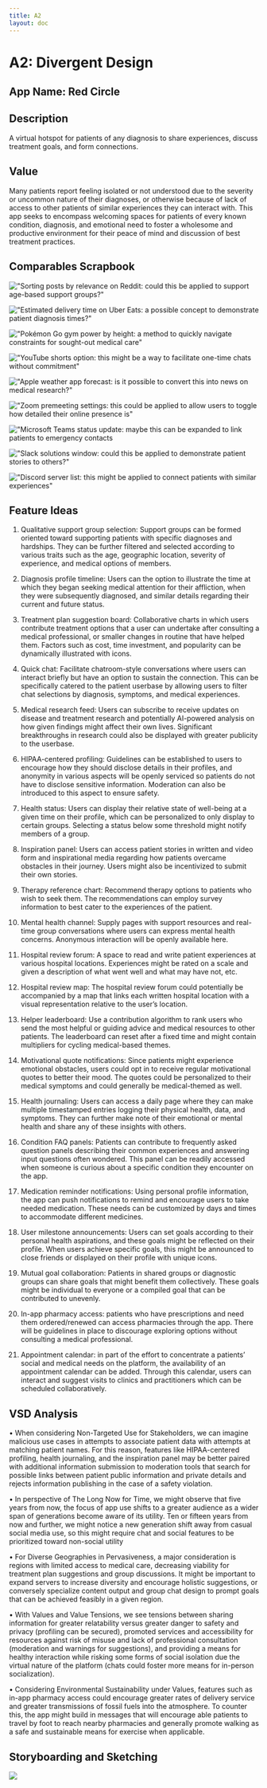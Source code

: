 ```yaml
---
title: A2
layout: doc
---
```


# A2: Divergent Design

## App Name: Red Circle

## Description

A virtual hotspot for patients of any diagnosis to share experiences, discuss treatment goals, and form connections.

## Value

Many patients report feeling isolated or not understood due to the severity or uncommon nature of their diagnoses, or otherwise because of lack of access to other patients of similar experiences they can interact with. This app seeks to encompass welcoming spaces for patients of every known condition, diagnosis, and emotional need to foster a wholesome and productive environment for their peace of mind and discussion of best treatment practices.

## Comparables Scrapbook

!["Sorting posts by relevance on Reddit: could this be applied to support age-based support groups?"](A2Images/r:martialarts%20sorting.jpg "Reddit Sorting")

!["Estimated delivery time on Uber Eats: a possible concept to demonstrate patient diagnosis times?"](A2Images/UberEats%20delivery%20time.jpg "Uber Eats Delivery Time")

!["Pokémon Go gym power by height: a method to quickly navigate constraints for sought-out medical care"](A2Images/PokeGo%20gym%20heights.jpg "Pokémon Go Gym Heights")

!["YouTube shorts option: this might be a way to facilitate one-time chats without commitment"](A2Images/YouTube%20shorts%20option.jpg "Youtube Shorts Toggle")

!["Apple weather app forecast: is it possible to convert this into news on medical research?"](A2Images/weather%20app%20forecasts.jpg "Apple Weather Forecast")

!["Zoom premeeting settings: this could be applied to allow users to toggle how detailed their online presence is"](A2Images/Zoom%20privacy%20controls.jpg "Zoom Premeeting Settings")

!["Microsoft Teams status update: maybe this can be expanded to link patients to emergency contacts](A2Images/Teams%20status%20update.jpg "Microsoft Teams Status")

!["Slack solutions window: could this be applied to demonstrate patient stories to others?"](A2Images/Slack%20solutions.jpg "Slack Solutions Menu")

!["Discord server list: this might be applied to connect patients with similar experiences"](A2Images/Discord%20server%20list.jpg "Discord Server List")


## Feature Ideas

1.	Qualitative support group selection: Support groups can be formed oriented toward supporting patients with specific diagnoses and hardships. They can be further filtered and selected according to various traits such as the age, geographic location, severity of experience, and medical options of members.

2.	Diagnosis profile timeline: Users can the option to illustrate the time at which they began seeking medical attention for their affliction, when they were subsequently diagnosed, and similar details regarding their current and future status.

3.	Treatment plan suggestion board: Collaborative charts in which users contribute treatment options that a user can undertake after consulting a medical professional, or smaller changes in routine that have helped them. Factors such as cost, time investment, and popularity can be dynamically illustrated with icons.

4.	Quick chat: Facilitate chatroom-style conversations where users can interact briefly but have an option to sustain the connection. This can be specifically catered to the patient userbase by allowing users to filter chat selections by diagnosis, symptoms, and medical experiences.

5.	Medical research feed: Users can subscribe to receive updates on disease and treatment research and potentially AI-powered analysis on how given findings might affect their own lives. Significant breakthroughs in research could also be displayed with greater publicity to the userbase.

6.	HIPAA-centered profiling: Guidelines can be established to users to encourage how they should disclose details in their profiles, and anonymity in various aspects will be openly serviced so patients do not have to disclose sensitive information. Moderation can also be introduced to this aspect to ensure safety.

7.	Health status: Users can display their relative state of well-being at a given time on their profile, which can be personalized to only display to certain groups. Selecting a status below some threshold might notify members of a group.

8.	Inspiration panel: Users can access patient stories in written and video form and inspirational media regarding how patients overcame obstacles in their journey. Users might also be incentivized to submit their own stories.

9.	Therapy reference chart: Recommend therapy options to patients who wish to seek them. The recommendations can employ survey information to best cater to the experiences of the patient.

10.	Mental health channel: Supply pages with support resources and real-time group conversations where users can express mental health concerns. Anonymous interaction will be openly available here.

11.	Hospital review forum: A space to read and write patient experiences at various hospital locations. Experiences might be rated on a scale and given a description of what went well and what may have not, etc.

12.	Hospital review map: The hospital review forum could potentially be accompanied by a map that links each written hospital location with a visual representation relative to the user’s location.

13.	Helper leaderboard: Use a contribution algorithm to rank users who send the most helpful or guiding advice and medical resources to other patients. The leaderboard can reset after a fixed time and might contain multipliers for cycling medical-based themes.

14.	Motivational quote notifications: Since patients might experience emotional obstacles, users could opt in to receive regular motivational quotes to better their mood. The quotes could be personalized to their medical symptoms and could generally be medical-themed as well.

15.	Health journaling: Users can access a daily page where they can make multiple timestamped entries logging their physical health, data, and symptoms. They can further make note of their emotional or mental health and share any of these insights with others.

16.	Condition FAQ panels: Patients can contribute to frequently asked question panels describing their common experiences and answering input questions often wondered. This panel can be readily accessed when someone is curious about a specific condition they encounter on the app.

17.	Medication reminder notifications: Using personal profile information, the app can push notifications to remind and encourage users to take needed medication. These needs can be customized by days and times to accommodate different medicines.

18.	User milestone announcements: Users can set goals according to their personal health aspirations, and these goals might be reflected on their profile. When users achieve specific goals, this might be announced to close friends or displayed on their profile with unique icons.

19.	Mutual goal collaboration: Patients in shared groups or diagnostic groups can share goals that might benefit them collectively. These goals might be individual to everyone or a compiled goal that can be contributed to unevenly.

20.	In-app pharmacy access: patients who have prescriptions and need them ordered/renewed can access pharmacies through the app. There will be guidelines in place to discourage exploring options without consulting a medical professional.

21.	Appointment calendar: in part of the effort to concentrate a patients’ social and medical needs on the platform, the availability of an appointment calendar can be added. Through this calendar, users can interact and suggest visits to clinics and practitioners which can be scheduled collaboratively.


## VSD Analysis


• When considering Non-Targeted Use for Stakeholders, we can imagine malicious use cases in attempts to associate patient data with attempts at matching patient names. For this reason, features like HIPAA-centered profiling, health journaling, and the inspiration panel may be better paired with additional information submission to moderation tools that search for possible links between patient public information and private details and rejects information publishing in the case of a safety violation.

• In perspective of The Long Now for Time, we might observe that five years from now, the focus of app use shifts to a greater audience as a wider span of generations become aware of its utility. Ten or fifteen years from now and further, we might notice a new generation shift away from casual social media use, so this might require chat and social features to be prioritized toward non-social utility

• For Diverse Geographies in Pervasiveness, a major consideration is regions with limited access to medical care, decreasing viability for treatment plan suggestions and group discussions. It might be important to expand servers to increase diversity and encourage holistic suggestions, or conversely specialize content output and group chat design to prompt goals that can be achieved feasibly in a given region.

• With Values and Value Tensions, we see tensions between sharing information for greater relatability versus greater danger to safety and privacy (profiling can be secured), promoted services and accessibility for resources against risk of misuse and lack of professional consultation (moderation and warnings for suggestions), and providing a means for healthy interaction while risking some forms of social isolation due the virtual nature of the platform (chats could foster more means for in-person socialization).

• Considering Environmental Sustainability under Values, features such as in-app pharmacy access could encourage greater rates of delivery service and greater transmissions of fossil fuels into the atmosphere. To counter this, the app might build in messages that will encourage able patients to travel by foot to reach nearby pharmacies and generally promote walking as a safe and sustainable means for exercise when applicable.


## Storyboarding and Sketching

![](A2Images/StoryboardingFormatted.jpg)